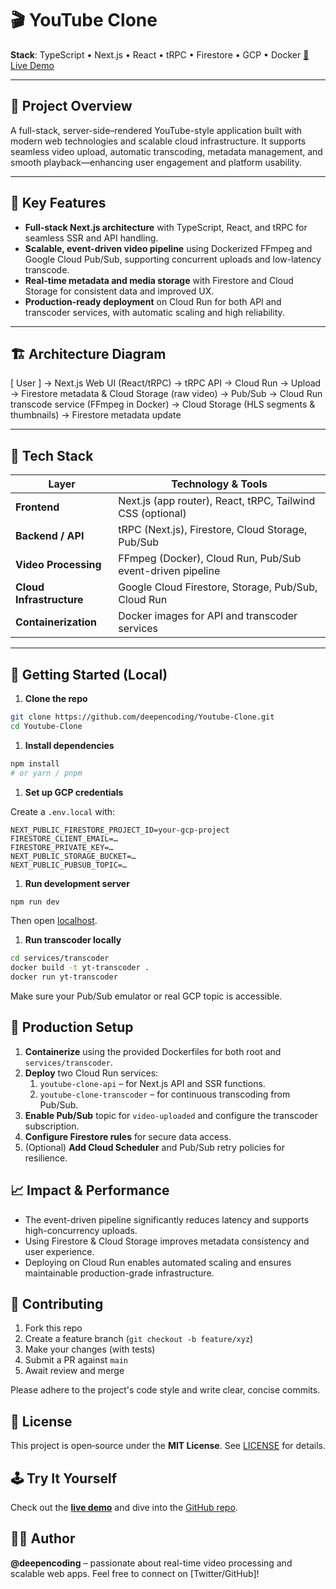 # 🎬 YouTube Clone

**Stack**: TypeScript • Next.js • React • tRPC • Firestore • GCP • Docker
[🚀 Live Demo](https://yt-web-client-543501541359.asia-south2.run.app/)

---

## 🚀 Project Overview

A full-stack, server-side–rendered YouTube-style application built with modern web technologies and scalable cloud infrastructure. It supports seamless video upload, automatic transcoding, metadata management, and smooth playback—enhancing user engagement and platform usability.

---

## 🎯 Key Features

- **Full‑stack Next.js architecture** with TypeScript, React, and tRPC for seamless SSR and API handling.
- **Scalable, event-driven video pipeline** using Dockerized FFmpeg and Google Cloud Pub/Sub, supporting concurrent uploads and low-latency transcode.
- **Real-time metadata and media storage** with Firestore and Cloud Storage for consistent data and improved UX.
- **Production-ready deployment** on Cloud Run for both API and transcoder services, with automatic scaling and high reliability.

---

## 🏗️ Architecture Diagram

\[ User ] → Next.js Web UI (React/tRPC) → tRPC API → Cloud Run
→ Upload → Firestore metadata & Cloud Storage (raw video)
→ Pub/Sub → Cloud Run transcode service (FFmpeg in Docker)
→ Cloud Storage (HLS segments & thumbnails) → Firestore metadata update

---

## 🔧 Tech Stack

| Layer                    | Technology & Tools                                               |
|--------------------------|------------------------------------------------------------------|
| **Frontend**             | Next.js (app router), React, tRPC, Tailwind CSS (optional)       |
| **Backend / API**        | tRPC (Next.js), Firestore, Cloud Storage, Pub/Sub                |
| **Video Processing**     | FFmpeg (Docker), Cloud Run, Pub/Sub event-driven pipeline        |
| **Cloud Infrastructure** | Google Cloud Firestore, Storage, Pub/Sub, Cloud Run              |
| **Containerization**     | Docker images for API and transcoder services                    |

---

## 🧪 Getting Started (Local)

1. **Clone the repo**

```bash
git clone https://github.com/deepencoding/Youtube-Clone.git
cd Youtube-Clone
```

1. **Install dependencies**

```bash
npm install
# or yarn / pnpm
```

1. **Set up GCP credentials**

Create a `.env.local` with:

```.env
NEXT_PUBLIC_FIRESTORE_PROJECT_ID=your-gcp-project
FIRESTORE_CLIENT_EMAIL=…
FIRESTORE_PRIVATE_KEY=…
NEXT_PUBLIC_STORAGE_BUCKET=…
NEXT_PUBLIC_PUBSUB_TOPIC=…
```

1. **Run development server**

```bash
npm run dev
```

Then open [localhost](http://localhost:3000).

1. **Run transcoder locally**

```bash
cd services/transcoder
docker build -t yt-transcoder .
docker run yt-transcoder
```

Make sure your Pub/Sub emulator or real GCP topic is accessible.

## 🧩 Production Setup

1. **Containerize** using the provided Dockerfiles for both root and `services/transcoder`.
2. **Deploy** two Cloud Run services:
   1. `youtube-clone-api` – for Next.js API and SSR functions.
   2. `youtube-clone-transcoder` – for continuous transcoding from Pub/Sub.
3. **Enable Pub/Sub** topic for `video-uploaded` and configure the transcoder subscription.
4. **Configure Firestore rules** for secure data access.
5. (Optional) **Add Cloud Scheduler** and Pub/Sub retry policies for resilience.

## 📈 Impact & Performance

- The event-driven pipeline significantly reduces latency and supports high-concurrency uploads.
- Using Firestore & Cloud Storage improves metadata consistency and user experience.
- Deploying on Cloud Run enables automated scaling and ensures maintainable production-grade infrastructure.

## 🤝 Contributing

1. Fork this repo
2. Create a feature branch (`git checkout -b feature/xyz`)
3. Make your changes (with tests)
4. Submit a PR against `main`
5. Await review and merge

Please adhere to the project's code style and write clear, concise commits.

## 🧾 License

This project is open‑source under the **MIT License**. See [LICENSE](./LICENSE) for details.

## 🕹️ Try It Yourself

Check out the [**live demo**](https://yt-web-client-543501541359.asia-south2.run.app/) and dive into the [GitHub repo](https://github.com/deepencoding/Youtube-Clone).

## 🙋‍♂️ Author

**@deepencoding** – passionate about real-time video processing and scalable web apps. Feel free to connect on \[Twitter/GitHub]!
